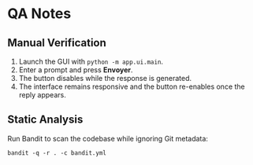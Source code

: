 # QA Notes

## Manual Verification

1. Launch the GUI with `python -m app.ui.main`.
2. Enter a prompt and press **Envoyer**.
3. The button disables while the response is generated.
4. The interface remains responsive and the button re-enables once the reply appears.

## Static Analysis

Run Bandit to scan the codebase while ignoring Git metadata:

```
bandit -q -r . -c bandit.yml
```
